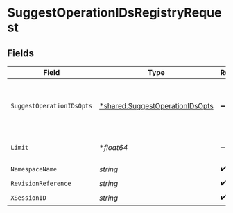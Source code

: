 # SuggestOperationIDsRegistryRequest


## Fields

| Field                                                                                    | Type                                                                                     | Required                                                                                 | Description                                                                              |
| ---------------------------------------------------------------------------------------- | ---------------------------------------------------------------------------------------- | ---------------------------------------------------------------------------------------- | ---------------------------------------------------------------------------------------- |
| `SuggestOperationIDsOpts`                                                                | [*shared.SuggestOperationIDsOpts](../../../pkg/models/shared/suggestoperationidsopts.md) | :heavy_minus_sign:                                                                       | The schema file to upload provided as a multipart/form-data file segment.                |
| `Limit`                                                                                  | **float64*                                                                               | :heavy_minus_sign:                                                                       | Max number of suggestions to request                                                     |
| `NamespaceName`                                                                          | *string*                                                                                 | :heavy_check_mark:                                                                       | N/A                                                                                      |
| `RevisionReference`                                                                      | *string*                                                                                 | :heavy_check_mark:                                                                       | Tag or digest                                                                            |
| `XSessionID`                                                                             | *string*                                                                                 | :heavy_check_mark:                                                                       | N/A                                                                                      |